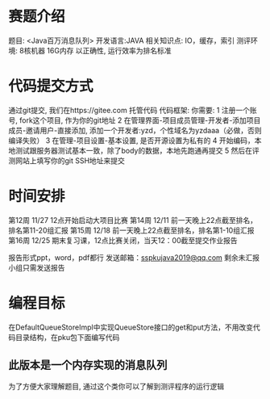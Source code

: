 # 赛题介绍
题目: <Java百万消息队列>
开发语言:JAVA
相关知识点: IO，缓存，索引
测评环境:
	8核机器 16G内存
以正确性, 运行效率为排名标准


# 代码提交方式
通过git提交, 我们在https://gitee.com  托管代码
代码框架:
你需要:
1 注册一个账号, fork这个项目, 作为你的git地址
2 在管理界面-项目成员管理-开发者-添加项目成员-邀请用户-直接添加, 添加一个开发者:yzd，个性域名为yzdaaa（必做，否则编译失败）
3 在管理-项目设置-基本设置, 是否开源设置为私有的
4 开始编码，本地测试跟服务器测试基本一致，除了body的数据，本地先跑通再提交
5 然后在评测网站上填写你的git SSH地址来提交


# 时间安排
第12周 11/27      12点开始启动大项目比赛
第14周 12/11      前一天晚上22点截至排名，排名第11-20组汇报
第15周 12/18      前一天晚上22点截至排名，排名第1-10组汇报
第16周 12/25      期末复习课，12点比赛关闭，当天12：00截至提交作业报告

报告形式ppt，word，pdf都行
发送邮箱：sspkujava2019@qq.com
剩余未汇报小组只需发送报告


# 编程目标
在DefaultQueueStoreImpl中实现QueueStore接口的get和put方法，不用改变代码目录结构，在pku包下面编写代码


## 此版本是一个内存实现的消息队列
为了方便大家理解题目,  通过这个类你可以了解到测评程序的运行逻辑
